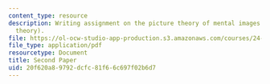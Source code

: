 ```yaml
---
content_type: resource
description: Writing assignment on the picture theory of mental images (or the depictive
  theory).
file: https://ol-ocw-studio-app-production.s3.amazonaws.com/courses/24-08j-philosophical-issues-in-brain-science-spring-2009/20f620a89792dcfc81f66c697f02b6d7_MIT24_08JS09_assn04.pdf
file_type: application/pdf
resourcetype: Document
title: Second Paper
uid: 20f620a8-9792-dcfc-81f6-6c697f02b6d7
---
```

